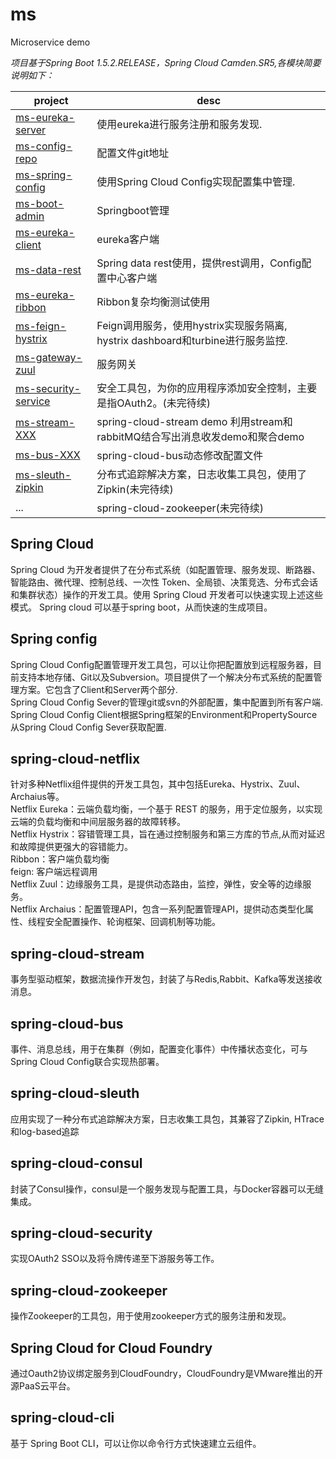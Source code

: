 # ms
Microservice demo

_项目基于Spring Boot 1.5.2.RELEASE，Spring Cloud Camden.SR5,各模块简要说明如下：_  

|project|desc|  
|---|---|  
|[ms-eureka-server](ms-eureka-server)|使用eureka进行服务注册和服务发现.|  
|[ms-config-repo](ms-config-repo)|配置文件git地址|  
|[ms-spring-config](ms-spring-config)|使用Spring Cloud Config实现配置集中管理.|  
|[ms-boot-admin](ms-boot-admin)|Springboot管理|  
|[ms-eureka-client](ms-eureka-client)|eureka客户端|  
|[ms-data-rest](ms-data-rest)|Spring data rest使用，提供rest调用，Config配置中心客户端|  
|[ms-eureka-ribbon](ms-eureka-ribbon)|Ribbon复杂均衡测试使用|  
|[ms-feign-hystrix](ms-feign-hystrix)|Feign调用服务，使用hystrix实现服务隔离, hystrix dashboard和turbine进行服务监控.|  
|[ms-gateway-zuul](ms-gateway-zuul)|服务网关|  
|[ms-security-service](ms-security-service)|安全工具包，为你的应用程序添加安全控制，主要是指OAuth2。(未完待续)|  
|[ms-stream-XXX](ms-stream-send)|spring-cloud-stream demo 利用stream和rabbitMQ结合写出消息收发demo和聚合demo|  
|[ms-bus-XXX](ms-bus-server)|spring-cloud-bus动态修改配置文件| 
|[ms-sleuth-zipkin](ms-feign-hystrix)|分布式追踪解决方案，日志收集工具包，使用了Zipkin(未完待续)|  
|...|spring-cloud-zookeeper(未完待续)|  



## Spring Cloud 
Spring Cloud 为开发者提供了在分布式系统（如配置管理、服务发现、断路器、智能路由、微代理、控制总线、一次性 Token、全局锁、决策竞选、分布式会话和集群状态）操作的开发工具。使用 Spring Cloud 开发者可以快速实现上述这些模式。
Spring cloud 可以基于spring boot，从而快速的生成项目。

## Spring config
Spring Cloud Config配置管理开发工具包，可以让你把配置放到远程服务器，目前支持本地存储、Git以及Subversion。项目提供了一个解决分布式系统的配置管理方案。它包含了Client和Server两个部分.    
Spring Cloud Config Sever的管理git或svn的外部配置，集中配置到所有客户端.        
Spring Cloud Config Client根据Spring框架的Environment和PropertySource从Spring Cloud Config Sever获取配置.     

## spring-cloud-netflix
针对多种Netflix组件提供的开发工具包，其中包括Eureka、Hystrix、Zuul、Archaius等。  
Netflix Eureka：云端负载均衡，一个基于 REST 的服务，用于定位服务，以实现云端的负载均衡和中间层服务器的故障转移。  
Netflix Hystrix：容错管理工具，旨在通过控制服务和第三方库的节点,从而对延迟和故障提供更强大的容错能力。   
Ribbon：客户端负载均衡  
feign: 客户端远程调用   
Netflix Zuul：边缘服务工具，是提供动态路由，监控，弹性，安全等的边缘服务。  
Netflix Archaius：配置管理API，包含一系列配置管理API，提供动态类型化属性、线程安全配置操作、轮询框架、回调机制等功能。  

## spring-cloud-stream
事务型驱动框架，数据流操作开发包，封装了与Redis,Rabbit、Kafka等发送接收消息。

## spring-cloud-bus
事件、消息总线，用于在集群（例如，配置变化事件）中传播状态变化，可与Spring Cloud Config联合实现热部署。

## spring-cloud-sleuth
应用实现了一种分布式追踪解决方案，日志收集工具包，其兼容了Zipkin, HTrace和log-based追踪

## spring-cloud-consul
封装了Consul操作，consul是一个服务发现与配置工具，与Docker容器可以无缝集成。

## spring-cloud-security
实现OAuth2 SSO以及将令牌传递至下游服务等工作。

## spring-cloud-zookeeper
操作Zookeeper的工具包，用于使用zookeeper方式的服务注册和发现。

## Spring Cloud for Cloud Foundry
通过Oauth2协议绑定服务到CloudFoundry，CloudFoundry是VMware推出的开源PaaS云平台。

## spring-cloud-cli
基于 Spring Boot CLI，可以让你以命令行方式快速建立云组件。
